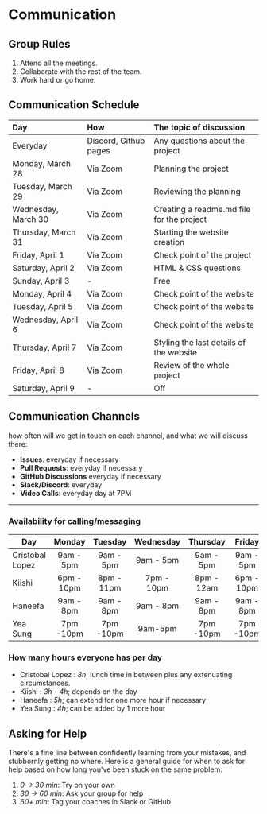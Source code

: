 ﻿# Communication## Group Rules<!-- any general rules you'd like to set for your group? -->1. Attend all the meetings.2. Collaborate with the rest of the team.3. Work hard or go home.## Communication Schedule| Day                 | How                   | The topic of discussion                   || :------------------ | :-------------------- | :---------------------------------------- || Everyday            | Discord, Github pages | Any questions about the project           || Monday, March 28    | Via Zoom              | Planning the project                      || Tuesday, March 29   | Via Zoom              | Reviewing the planning                    || Wednesday, March 30 | Via Zoom              | Creating a readme.md file for the project || Thursday, March 31  | Via Zoom              | Starting the website creation             || Friday, April 1     | Via Zoom              | Check point of the project                || Saturday, April 2   | Via Zoom              | HTML & CSS questions                      || Sunday, April 3     | -                     | Free                                      || Monday, April 4     | Via Zoom              | Check point of the website                || Tuesday, April 5    | Via Zoom              | Check point of the website                || Wednesday, April 6  | Via Zoom              | Check point of the website                || Thursday, April 7   | Via Zoom              | Styling the last details of the website   || Friday, April 8     | Via Zoom              | Review of the whole project               || Saturday, April 9   | -                     | Off                                       |## Communication Channelshow often will we get in touch on each channel, and what we will discuss there:- **Issues**: everyday if necessary- **Pull Requests**: everyday if necessary- **GitHub Discussions** everyday if necessary- **Slack/Discord**: everyday- **Video Calls**: everyday day at 7PM---### Availability for calling/messaging| Day             |   Monday   |  Tuesday   | Wednesday  |  Thursday  |   Friday   | Saturday  |   Sunday   || --------------- | :--------: | :--------: | :--------: | :--------: | :--------: | :-------: | :--------: || Cristobal Lopez | 9am - 5pm  | 9am - 5pm  | 9am - 5pm  | 9am - 5pm  | 9am - 5pm  | 9am - 5pm |    off     || Kiishi          | 6pm - 10pm | 8pm - 11pm | 7pm - 10pm | 8pm - 12am | 6pm - 10pm | 1pm - 9pm | 7pm - 9pm  || Haneefa         | 9am - 8pm  | 9am - 8pm  | 9am - 8pm  | 9am - 8pm  | 9am - 8pm  |    off    | 12pm - 4pm || Yea Sung    | 7pm -10pm   | 7pm -10pm  | 9am-5pm  |  7pm -10pm   |     7pm -10pm | 7pm -10pm  | 7pm -10pm |### How many hours everyone has per day- Cristobal Lopez : _8h_; lunch time in between plus any extenuating  circumstances.- Kiishi : _3h - 4h_; depends on the day- Haneefa : _5h_; can extend for one more hour if necessary- Yea Sung : _4h_; can be added by 1 more hour ## Asking for HelpThere's a fine line between confidently learning from your mistakes, andstubbornly getting no where. Here is a general guide for when to ask for helpbased on how long you've been stuck on the same problem:1. _0 -> 30 min_: Try on your own2. _30 -> 60 min_: Ask your group for help3. _60+ min_: Tag your coaches in Slack or GitHub